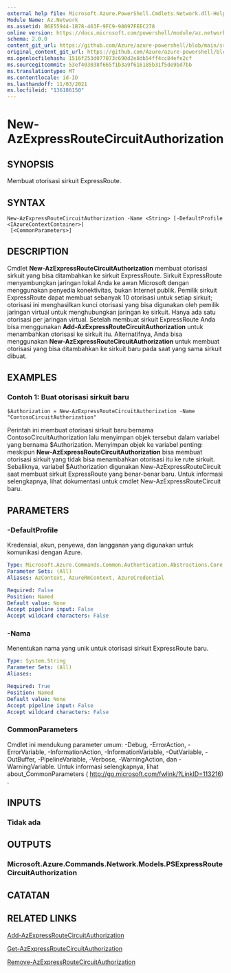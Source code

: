 ```yaml
---
external help file: Microsoft.Azure.PowerShell.Cmdlets.Network.dll-Help.xml
Module Name: Az.Network
ms.assetid: B6E55944-1B78-463F-9FC9-98097FEEC278
online version: https://docs.microsoft.com/powershell/module/az.network/new-azexpressroutecircuitauthorization
schema: 2.0.0
content_git_url: https://github.com/Azure/azure-powershell/blob/main/src/Network/Network/help/New-AzExpressRouteCircuitAuthorization.md
original_content_git_url: https://github.com/Azure/azure-powershell/blob/main/src/Network/Network/help/New-AzExpressRouteCircuitAuthorization.md
ms.openlocfilehash: 1516f253d077073c690d2e8db54ff4cc84efe2cf
ms.sourcegitcommit: 53ef403038f665f1b3a9f616185b31f5de9bd7bb
ms.translationtype: MT
ms.contentlocale: id-ID
ms.lasthandoff: 11/03/2021
ms.locfileid: "136186150"
---
```

# New-AzExpressRouteCircuitAuthorization

## SYNOPSIS
Membuat otorisasi sirkuit ExpressRoute.

## SYNTAX

```
New-AzExpressRouteCircuitAuthorization -Name <String> [-DefaultProfile <IAzureContextContainer>]
 [<CommonParameters>]
```

## DESCRIPTION
Cmdlet **New-AzExpressRouteCircuitAuthorization** membuat otorisasi sirkuit yang bisa ditambahkan ke sirkuit ExpressRoute. Sirkuit ExpressRoute menyambungkan jaringan lokal Anda ke awan Microsoft dengan menggunakan penyedia konektivitas, bukan Internet publik. Pemilik sirkuit ExpressRoute dapat membuat sebanyak 10 otorisasi untuk setiap sirkuit; otorisasi ini menghasilkan kunci otorisasi yang bisa digunakan oleh pemilik jaringan virtual untuk menghubungkan jaringan ke sirkuit. Hanya ada satu otorisasi per jaringan virtual.
Setelah membuat sirkuit ExpressRoute Anda bisa menggunakan **Add-AzExpressRouteCircuitAuthorization** untuk menambahkan otorisasi ke sirkuit itu.
Alternatifnya, Anda bisa menggunakan **New-AzExpressRouteCircuitAuthorization** untuk membuat otorisasi yang bisa ditambahkan ke sirkuit baru pada saat yang sama sirkuit dibuat.

## EXAMPLES

### Contoh 1: Buat otorisasi sirkuit baru
```
$Authorization = New-AzExpressRouteCircuitAuthorization -Name "ContosoCircuitAuthorization"
```

Perintah ini membuat otorisasi sirkuit baru bernama ContosoCircuitAuthorization lalu menyimpan objek tersebut dalam variabel yang bernama $Authorization. Menyimpan objek ke variabel penting: meskipun **New-AzExpressRouteCircuitAuthorization** bisa membuat otorisasi sirkuit yang tidak bisa menambahkan otorisasi itu ke rute sirkuit. Sebaliknya, variabel $Authorization digunakan New-AzExpressRouteCircuit saat membuat sirkuit ExpressRoute yang benar-benar baru.
Untuk informasi selengkapnya, lihat dokumentasi untuk cmdlet New-AzExpressRouteCircuit baru.

## PARAMETERS

### -DefaultProfile
Kredensial, akun, penyewa, dan langganan yang digunakan untuk komunikasi dengan Azure.

```yaml
Type: Microsoft.Azure.Commands.Common.Authentication.Abstractions.Core.IAzureContextContainer
Parameter Sets: (All)
Aliases: AzContext, AzureRmContext, AzureCredential

Required: False
Position: Named
Default value: None
Accept pipeline input: False
Accept wildcard characters: False
```

### -Nama
Menentukan nama yang unik untuk otorisasi sirkuit ExpressRoute baru.

```yaml
Type: System.String
Parameter Sets: (All)
Aliases:

Required: True
Position: Named
Default value: None
Accept pipeline input: False
Accept wildcard characters: False
```

### CommonParameters
Cmdlet ini mendukung parameter umum: -Debug, -ErrorAction, -ErrorVariable, -InformationAction, -InformationVariable, -OutVariable, -OutBuffer, -PipelineVariable, -Verbose, -WarningAction, dan -WarningVariable. Untuk informasi selengkapnya, lihat about_CommonParameters ( http://go.microsoft.com/fwlink/?LinkID=113216) .

## INPUTS

### Tidak ada

## OUTPUTS

### Microsoft.Azure.Commands.Network.Models.PSExpressRouteCircuitAuthorization

## CATATAN

## RELATED LINKS

[Add-AzExpressRouteCircuitAuthorization](./Add-AzExpressRouteCircuitAuthorization.md)

[Get-AzExpressRouteCircuitAuthorization](./Get-AzExpressRouteCircuitAuthorization.md)

[Remove-AzExpressRouteCircuitAuthorization](./Remove-AzExpressRouteCircuitAuthorization.md)

